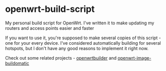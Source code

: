 # openwrt-build-script

My personal build script for OpenWrt. I've written it to make updating my routers and access points easier and faster

If you want to use it, you're supposed to make several copies of this script - one for your every device. I've considered automatically building for several hotspots, but I don't have any good reasons to implement it right now.

Check out some related projects - [openwrtbuilder](https://gist.github.com/ansemjo/cb41677a76f1c063527744438b03b932) and [openwrt-image-buildomatic](https://github.com/mmeisner/openwrt-image-buildomatic)
